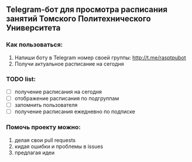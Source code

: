 Telegram-бот для просмотра расписания занятий Томского Политехнического Университета
------------------------------------------------------------------------------------
### Как пользоваться:
1. Напиши боту в Telegram номер своей группы: http://t.me/rasptpubot
2. Получи актуальное расписание на сегодня

### TODO list:
- [ ] получение расписания на сегодня
- [ ] отображение расписания по подгруппам
- [ ] запомнить пользователя
- [ ] получение расписания ежедневно по подписке

### Помочь проекту можно:
1. делая свои pull requests
2. кидая ошибки и проблемы в issues
3. предлагая идеи
